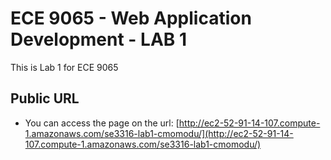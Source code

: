 # ECE 9065 - Web Application Development - LAB 1

This is Lab 1 for ECE 9065

## Public URL

* You can access the page on the
  url: [http://ec2-52-91-14-107.compute-1.amazonaws.com/se3316-lab1-cmomodu/](http://ec2-52-91-14-107.compute-1.amazonaws.com/se3316-lab1-cmomodu/)
